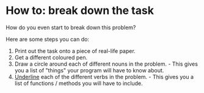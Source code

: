 # How to: break down the task

How do you even start to break down this problem?

Here are some steps you can do:
  1. Print out the task onto a piece of real-life paper.
  1. Get a different coloured pen.
  1. Draw a <span class="circle">circle</span> around each of different nouns
  in the problem.
    - This gives you a list of "things" your program will have to know about.
  1. <u>Underline</u> each of the different verbs in the problem.
    - This gives you a list of functions / methods you will have to include.
